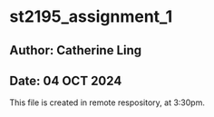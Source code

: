 # st2195_assignment_1

## Author: Catherine Ling
## Date: 04 OCT 2024

This file is created in remote respository, at 3:30pm.
